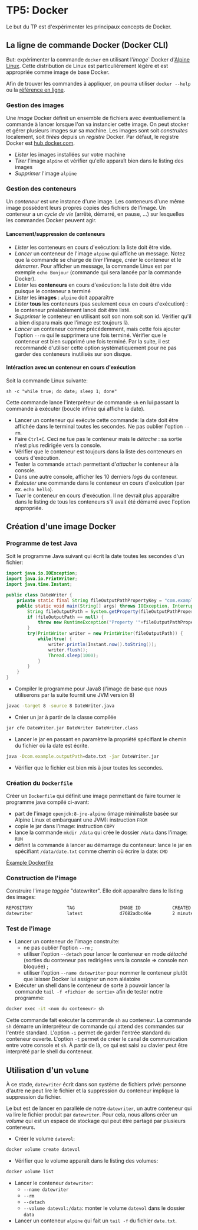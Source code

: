 # TP5: Docker

Le but du TP est d'expérimenter les principaux concepts de Docker.

## La ligne de commande Docker (Docker CLI)

But: expérimenter la commande `docker` en utilisant l'_image_` Docker d'[Alpine Linux](https://alpinelinux.org/). Cette distribution de Linux est particulièrement légère et est appropriée comme image de base Docker.

Afin de trouver les commandes à appliquer, on pourra utiliser `docker --help` ou la [référence en ligne](https://docs.docker.com/engine/reference/commandline/docker/).

### Gestion des images

Une _image_ Docker définit un ensemble de fichiers avec éventuellement la commande à lancer lorsque l'on va instancier cette image. On peut stocker et gérer plusieurs images sur sa machine. Les images sont soit _construites_ localement, soit _tirées_ depuis un _registre_ Docker. Par défaut, le registre Docker est [hub.docker.com](https://hub.docker.com).

- _Lister_ les images installées sur votre machine
- _Tirer_ l'image `alpine` et vérifier qu'elle apparaît bien dans le listing des images
- _Supprimer_ l'image `alpine`

### Gestion des conteneurs

Un _conteneur_ est une instance d'une image. Les conteneurs d'une même image possèdent leurs propres copies des fichiers de l'image. Un conteneur a un _cycle de vie_ (arrêté, démarré, en pause, ...) sur lesquelles les commandes Docker peuvent agir.

#### Lancement/suppression de conteneurs

- _Lister_ les conteneurs en cours d'exécution: la liste doit être vide.
- _Lancer_ un conteneur de l'image `alpine` qui affiche un message. Notez que la commande se charge de _tirer_ l'image, _créer_ le conteneur et le _démarrer_. Pour afficher un message, la commande Linux est par exemple `echo Bonjour` (commande qui sera lancée par la commande Docker).
- _Lister_ les __conteneurs__ en cours d'exécution: la liste doit être vide puisque le conteneur a terminé
- _Lister_ les __images__ : `alpine` doit apparaître
- _Lister_ __tous__ les conteneurs (pas seulement ceux en cours d'exécution) : le conteneur préalablement lancé doit être listé.
- _Supprimer_ le conteneur en utilisant soit son nom soit son id. Vérifier qu'il a bien disparu mais que l'image est toujours là.
- _Lancer_ un conteneur comme précédemment, mais cette fois ajouter l'option `--rm` qui le supprimera une fois terminé. Vérifier que le conteneur est bien supprimé une fois terminé. Par la suite, il est recommandé d'utiliser cette option systématiquement pour ne pas garder des conteneurs inutilisés sur son disque.

#### Intéraction avec un conteneur en cours d'exécution

Soit la commande Linux suivante:

	sh -c "while true; do date; sleep 1; done"

Cette commande lance l'interpréteur de commande `sh` en lui passant la commande à exécuter (boucle infinie qui affiche la date).

- Lancer un conteneur qui exécute cette commande: la date doit être affichée dans le terminal toutes les secondes. Ne pas oublier l'option `--rm`.
- Faire `Ctrl+C`. Ceci ne tue pas le conteneur mais le _détache_ : sa sortie n'est plus redirigée vers la console.
- Vérifier que le conteneur est toujours dans la liste des conteneurs en cours d'exécution.
- Tester la commande `attach` permettant d'_attacher_ le conteneur à la console.
- Dans une autre console, afficher les 10 derniers _logs_ du conteneur.
- _Exécuter_ une commande dans le conteneur en cours d'exécution (par ex. `echo hello`).
- _Tuer_ le conteneur en cours d'exécution. Il ne devrait plus apparaître dans le listing de tous les conteneurs s'il avait été démarré avec l'option appropriée.

## Création d'une image Docker

### Programme de test Java

Soit le programme Java suivant qui écrit la date toutes les secondes d'un fichier:
```java
import java.io.IOException;
import java.io.PrintWriter;
import java.time.Instant;

public class DateWriter {
	private static final String fileOutputPathPropertyKey = "com.example.outputPath";
	public static void main(String[] args) throws IOException, InterruptedException {
		String fileOutputPath = System.getProperty(fileOutputPathPropertyKey);
		if (fileOutputPath == null) {
			throw new RuntimeException("Property '"+fileOutputPathPropertyKey+"' is not defined");
		}
		try(PrintWriter writer = new PrintWriter(fileOutputPath)) {
			while(true) {
				writer.println(Instant.now().toString());
				writer.flush();
				Thread.sleep(1000);
			}
		}
	}
}
```

- Compiler le programme pour Java8 (l'image de base que nous utiliserons par la suite fournit une JVM version 8)
```sh
javac -target 8 -source 8 DateWriter.java
```
- Créer un jar à partir de la classe compilée
```sh
jar cfe DateWriter.jar DateWriter DateWriter.class
```
- Lancer le jar en passant en paramètre la propriété spécifiant le chemin du fichier où la date est écrite.
```sh
java -Dcom.example.outputPath=date.txt -jar DateWriter.jar
```
- Vérifier que le fichier est bien mis à jour toutes les secondes.

### Création du `Dockerfile`

Créer un `Dockerfile` qui définit une image permettant de faire tourner le programme java compilé ci-avant:
- part de l'image `openjdk:8-jre-alpine` (image minimaliste basée sur Alpine Linux et embarquant une JVM): instruction `FROM`
- copie le jar dans l'image: instruction `COPY`
- lance la commande `mkdir /data` qui crée le dossier `/data` dans l'image: `RUN`
- définit la commande à lancer au démarrage du conteneur: lance le jar en spécifiant `/data/date.txt` comme chemin où écrire la date: `CMD`

[Èxample Dockerfile](https://docs.docker.com/get-started/part2/#sample-dockerfile)

### Construction de l'image

Construire l'image _taggée_ "datewriter". Elle doit apparaître dans le listing des images:
```txt
REPOSITORY             TAG                 IMAGE ID            CREATED             SIZE
datewriter             latest              d7682adbc46e        2 minutes ago       84.9MB
```

### Test de l'image

- Lancer un conteneur de l'image construite:
  - ne pas oublier l'option `--rm` ;
  - utiliser l'option `--detach` pour lancer le conteneur en mode _détaché_ (sorties du conteneur pas redirigées vers la console ⇒ console non bloquée) ;
  - utiliser l'option `--name datewriter` pour nommer le conteneur plutôt que laisser Docker lui assigner un nom aléatoire
- Exécuter un shell dans le conteneur de sorte à pouvoir lancer la commande `tail -f <fichier de sortie>` afin de tester notre programme:
```sh
docker exec -it <nom du conteneur> sh
```
Cette commande fait exécuter la commande `sh` au conteneur. La commande `sh` démarre un interpréteur de commande qui attend des commandes sur l'entrée standard. L'option `-i` permet de garder l'entrée standard du conteneur ouverte. L'option `-t` permet de créer le canal de communication entre votre console et `sh`. À partir de là, ce qui est saisi au clavier peut être interprété par le shell du conteneur.

## Utilisation d'un `volume`

À ce stade, `datewriter` écrit dans son système de fichiers privé: personne d'autre ne peut lire le fichier et la suppression du conteneur implique la suppression du fichier.

Le but est de lancer en parallèle de notre `datewriter`, un autre conteneur qui va lire le fichier produit par `datewriter`. Pour cela, nous allons créer un _volume_ qui est un espace de stockage qui peut être partagé par plusieurs conteneurs.

- Créer le volume `datevol`:
```sh
docker volume create datevol
```
- Vérifier que le volume apparaît dans le listing des volumes:
```sh
docker volume list
```
- Lancer le conteneur `datewriter`:
  - `--name datewriter`
  - `--rm`
  - `--detach`
  - `--volume datevol:/data`: monter le volume `datevol` dans le dossier `data`
- Lancer un conteneur `alpine` qui fait un `tail -f` du fichier `date.txt`.
